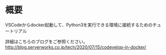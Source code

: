 # 概要
VSCodeからdocker起動して、Python3を実行できる環境に接続するためのチュートリアル

詳細はこちらのブログをご参照ください。
http://blog.serverworks.co.jp/tech/2020/07/15/codevelop-in-docker/
